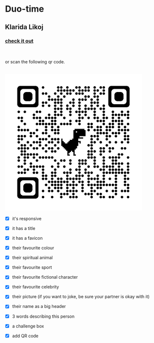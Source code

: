 # Duo-time

## Klarida Likoj

### [check it out](https://hub-mo.github.io/Duo-time/)

<br>
<br>
or scan the following qr code.
<br>
<br>

![Qrcode](/image/qrcode_hub-mo.github.io.png)

* [x] it's responsive
* [x] it has a title
* [x] it has a favicon
* [x] their favourite colour
* [x] their spiritual animal
* [x] their favourite sport
* [x] their favourite fictional character
* [x] their favourite celebrity
* [x] their picture (if you want to joke, be sure your partner is okay with it)
* [x] their name as a big header
* [x] 3 words describing this person
* [x] a challenge box
* [x] add QR code


